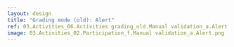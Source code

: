 ```yaml
---
layout: design
title: "Grading mode (old): Alert"
ref: 03.Activities_06.Activities grading_old.Manual validation_a.Alert
image: 03.Activities_02.Participation_f.Manual validation_a.Alert.png
---
```

